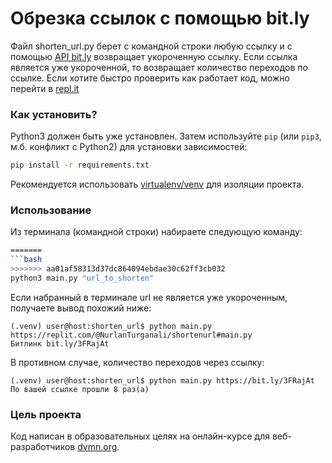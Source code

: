 # Обрезка ссылок с помощью bit.ly



Файл shorten_url.py берет с командной строки любую ссылку и с помощью [API bit.ly](https://dev.bitly.com/)
возвращает укороченную ссылку. Если ссылка является уже укороченной,
то возвращает количество переходов по ссылке.
Если хотите быстро проверить как работает код, можно перейти в [repl.it](https://replit.com/@NurlanTurganali/shortenurl#main.py)


### Как установить?


Python3 должен быть уже установлен.
Затем используйте `pip` (или `pip3`, м.б. конфликт с Python2)
для установки зависимостей:
```bash
pip install -r requirements.txt
```

Рекомендуется использовать [virtualenv/venv](https://docs.python.org/3/library/venv.html)
для изоляции проекта.


### Использование


Из терминала (командной строки) набираете следующую команду:

```Bash
=======
```bash
>>>>>>> aa01af58313d37dc864094ebdae30c62ff3cb032
python3 main.py "url_to_shorten"

```
Если набранный в терминале url не является уже укороченным, получаете вывод похожий ниже:


```
(.venv) user@host:shorten_url$ python main.py https://replit.com/@NurlanTurganali/shortenurl#main.py
Битлинк bit.ly/3FRajAt

```

В противном случае, количество переходов через ссылку:

```
(.venv) user@host:shorten_url$ python main.py https://bit.ly/3FRajAt
По вашей ссылке прошли 8 раз(а)
```


### Цель проекта


Код написан в образовательных целях на онлайн-курсе для веб-разработчиков [dvmn.org](https://dvmn.org).
